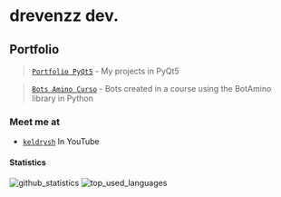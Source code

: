 # drevenzz dev.

## Portfolio

>[`Portfolio PyQt5`](https://github.com/drevenzz/portfolio-pyqt5) - My projects in PyQt5

>[`Bots Amino Curso`](https://github.com/drevenzz/BotsAminoCurso) - Bots created in a course using the BotAmino library in Python

### Meet me at

- [`keldrysh`](https://youtube.com/keldrysh) In YouTube

#### Statistics

![github_statistics](https://github-readme-stats.vercel.app/api?username=drevenzz&show_icons=true&theme=dark&hide_border=true)
![top_used_languages](https://github-readme-stats.vercel.app/api/top-langs/?username=drevenzz&theme=dark&hide_border=true)
